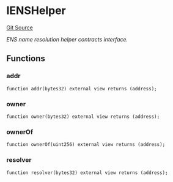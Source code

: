 # IENSHelper
[Git Source](https://github.com/NaniDAO/ie/blob/0bb0aa250ea653d6a1968dac7f12b7bc67fd1e97/src/IE.sol)

*ENS name resolution helper contracts interface.*


## Functions
### addr


```solidity
function addr(bytes32) external view returns (address);
```

### owner


```solidity
function owner(bytes32) external view returns (address);
```

### ownerOf


```solidity
function ownerOf(uint256) external view returns (address);
```

### resolver


```solidity
function resolver(bytes32) external view returns (address);
```

